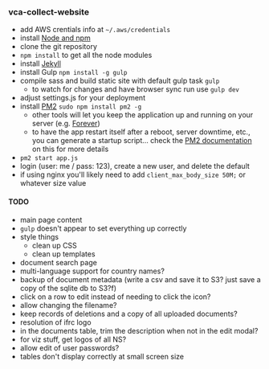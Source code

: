 ### vca-collect-website

- add AWS crentials info at `~/.aws/credentials`
- install [Node and npm](http://nodejs.org/)
- clone the git repository
- `npm install` to get all the node modules
- install [Jekyll](https://jekyllrb.com/docs/installation/)
- install Gulp `npm install -g gulp`
- compile sass and build static site with default gulp task `gulp`
  - to watch for changes and have browser sync run use `gulp dev`
- adjust settings.js for your deployment
- install [PM2](https://github.com/Unitech/pm2) `sudo npm install pm2 -g`
  - other tools will let you keep the application up and running on your server (e.g. [Forever](https://github.com/foreverjs/forever))
  - to have the app restart itself after a reboot, server downtime, etc., you can generate a startup script... check the [PM2 documentation](https://github.com/Unitech/pm2#startup-script-generation) on this for more details
- `pm2 start app.js`
- login (user: me / pass: 123), create a new user, and delete the default
- if using nginx you'll likely need to add `client_max_body_size 50M;` or whatever size value

#### TODO
- main page content
- `gulp` doesn't appear to set everything up correctly
- style things
  - clean up CSS
  - clean up templates
- document search page
- multi-language support for country names?
- backup of document metadata (write a csv and save it to S3? just save a copy of the sqlite db to S3?f)
- click on a row to edit instead of needing to click the icon?
- allow changing the filename?
- keep records of deletions and a copy of all uploaded documents?
- resolution of ifrc logo
- in the documents table, trim the description when not in the edit modal?
- for viz stuff, get logos of all NS?
- allow edit of user passwords?
- tables don't display correctly at small screen size
